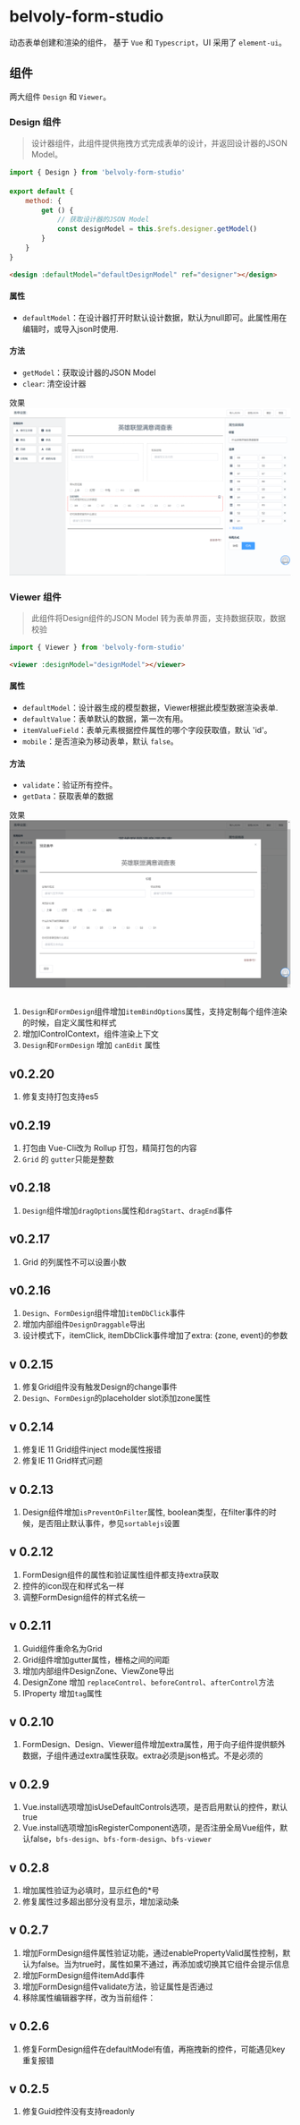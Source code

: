 # belvoly-form-studio

动态表单创建和渲染的组件， 基于 `Vue` 和 `Typescript`，UI 采用了 `element-ui`。

## 组件
两大组件 `Design` 和 `Viewer`。

### Design 组件
> 设计器组件，此组件提供拖拽方式完成表单的设计，并返回设计器的JSON Model。

```javascript
import { Design } from 'belvoly-form-studio'

export default {
    method: {
        get () {
            // 获取设计器的JSON Model
            const designModel = this.$refs.designer.getModel()
        }
    }
}
```
```html
<design :defaultModel="defaultDesignModel" ref="designer"></design>
```
#### 属性
- `defaultModel`：在设计器打开时默认设计数据，默认为null即可。此属性用在编辑时，或导入json时使用.
#### 方法  
- `getModel`：获取设计器的JSON Model
- `clear`: 清空设计器


效果
![design](./doc/img/design.png)

### Viewer 组件
> 此组件将Design组件的JSON Model 转为表单界面，支持数据获取，数据校验

```javascript
import { Viewer } from 'belvoly-form-studio'
```
```html
<viewer :designModel="designModel"></viewer>
```
#### 属性
- `defaultModel`：设计器生成的模型数据，Viewer根据此模型数据渲染表单.
- `defaultValue`：表单默认的数据，第一次有用。
- `itemValueField`：表单元素根据控件属性的哪个字段获取值，默认 'id'。
- `mobile`：是否渲染为移动表单，默认 `false`。
#### 方法
- `validate`：验证所有控件。
- `getData`：获取表单的数据

效果
![img](./doc/img/formviewer.png)

## 
1. `Design`和`FormDesign`组件增加`itemBindOptions`属性，支持定制每个组件渲染的时候，自定义属性和样式
2. 增加IControlContext，组件渲染上下文
3. `Design`和`FormDesign` 增加 `canEdit` 属性
## v0.2.20
1. 修复支持打包支持es5

## v0.2.19
1.  打包由 Vue-Cli改为 Rollup 打包，精简打包的内容
2. `Grid` 的 `gutter`只能是整数

## v0.2.18
1. `Design`组件增加`dragOptions`属性和`dragStart`、`dragEnd`事件

## v0.2.17
1. Grid 的列属性不可以设置小数

## v0.2.16
1. `Design`、`FormDesign`组件增加`itemDbClick`事件
2. 增加内部组件`DesignDraggable`导出
3. 设计模式下，itemClick, itemDbClick事件增加了extra: {zone, event}的参数

## v 0.2.15
1. 修复Grid组件没有触发Design的change事件
2. `Design`、`FormDesign`的placeholder slot添加zone属性

## v 0.2.14
1. 修复IE 11 Grid组件inject mode属性报错
2. 修复IE 11 Grid样式问题

## v 0.2.13
1. Design组件增加`isPreventOnFilter`属性, boolean类型，在filter事件的时候，是否阻止默认事件，参见`sortablejs`设置

## v 0.2.12
1. FormDesign组件的属性和验证属性组件都支持extra获取
2. 控件的icon现在和样式名一样
3. 调整FormDesign组件的样式名统一

## v 0.2.11
1. Guid组件重命名为Grid
2. Grid组件增加gutter属性，栅格之间的间距
3. 增加内部组件DesignZone、ViewZone导出
4. DesignZone 增加 `replaceControl`、`beforeControl`、`afterControl`方法
5. IProperty 增加`tag`属性

## v 0.2.10
1. FormDesign、Design、Viewer组件增加extra属性，用于向子组件提供额外数据，子组件通过extra属性获取。extra必须是json格式。不是必须的

## v 0.2.9
1. Vue.install选项增加isUseDefaultControls选项，是否启用默认的控件，默认true
2. Vue.install选项增加isRegisterComponent选项，是否注册全局Vue组件，默认false，`bfs-design`、`bfs-form-design`、`bfs-viewer`

## v 0.2.8
1. 增加属性验证为必填时，显示红色的*号
2. 修复属性过多超出部分没有显示，增加滚动条

## v 0.2.7
1. 增加FormDesign组件属性验证功能，通过enablePropertyValid属性控制，默认为false。当为true时，属性如果不通过，再添加或切换其它组件会提示信息
2. 增加FormDesign组件itemAdd事件
3. 增加FormDesign组件validate方法，验证属性是否通过
4. 移除属性编辑器字样，改为当前组件：

## v 0.2.6
1. 修复FormDesign组件在defaultModel有值，再拖拽新的控件，可能遇见key重复报错

## v 0.2.5
1. 修复Guid控件没有支持readonly